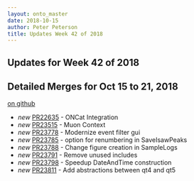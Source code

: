 ```yaml
---
layout: onto_master
date: 2018-10-15
author: Peter Peterson
title: Updates Week 42 of 2018
---
```

Updates for Week 42 of 2018
---------------------------

Detailed Merges for Oct 15 to 21, 2018
--------------------------------------
[on github](https://github.com/mantidproject/mantid/pulls?q=is%3Apr+merged%3A2018-10-16..2018-10-21)

* *new* [PR22635](https://github.com/mantidproject/mantid/pull/22635) - ONCat Integration
* *new* [PR23515](https://github.com/mantidproject/mantid/pull/23515) - Muon Context
* *new* [PR23778](https://github.com/mantidproject/mantid/pull/23778) - Modernize event filter gui
* *new* [PR23785](https://github.com/mantidproject/mantid/pull/23785) - option for renumbering in SaveIsawPeaks
* *new* [PR23788](https://github.com/mantidproject/mantid/pull/23788) - Change figure creation in SampleLogs
* *new* [PR23791](https://github.com/mantidproject/mantid/pull/23791) - Remove unused includes
* *new* [PR23798](https://github.com/mantidproject/mantid/pull/23798) - Speedup DateAndTime construction
* *new* [PR23811](https://github.com/mantidproject/mantid/pull/23811) - Add abstractions between qt4 and qt5
